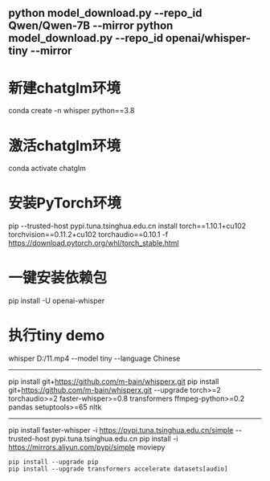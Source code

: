 
python model_download.py --repo_id Qwen/Qwen-7B --mirror
python model_download.py --repo_id openai/whisper-tiny --mirror
---
# 新建chatglm环境
conda create -n whisper python==3.8
# 激活chatglm环境
conda activate chatglm
# 安装PyTorch环境
pip --trusted-host pypi.tuna.tsinghua.edu.cn install torch==1.10.1+cu102 torchvision==0.11.2+cu102 torchaudio==0.10.1 -f https://download.pytorch.org/whl/torch_stable.html
# 一键安装依赖包
pip install -U openai-whisper
# 执行tiny demo
whisper D:/11.mp4 --model tiny  --language Chinese

---

pip install git+https://github.com/m-bain/whisperx.git
pip install git+https://github.com/m-bain/whisperx.git --upgrade
torch>=2
torchaudio>=2
faster-whisper>=0.8
transformers
ffmpeg-python>=0.2
pandas
setuptools>=65
nltk

---

pip install faster-whisper -i https://pypi.tuna.tsinghua.edu.cn/simple --trusted-host pypi.tuna.tsinghua.edu.cn
pip install -i https://mirrors.aliyun.com/pypi/simple moviepy



```
pip install --upgrade pip
pip install --upgrade transformers accelerate datasets[audio]
```